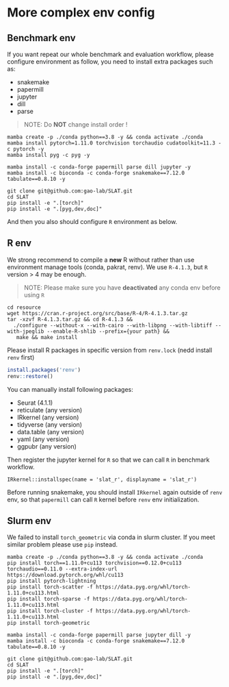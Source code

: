 # More complex env config
## Benchmark env
If you want repeat our whole benchmark and evaluation workflow, please configure environment as follow, you need to install extra packages such as:
- snakemake
- papermill
- jupyter
- dill
- parse

> NOTE: Do **NOT** change install order !
```
mamba create -p ./conda python==3.8 -y && conda activate ./conda
mamba install pytorch=1.11.0 torchvision torchaudio cudatoolkit=11.3 -c pytorch -y
mamba install pyg -c pyg -y

mamba install -c conda-forge papermill parse dill jupyter -y 
mamba install -c bioconda -c conda-forge snakemake==7.12.0 tabulate==0.8.10 -y

git clone git@github.com:gao-lab/SLAT.git
cd SLAT
pip install -e ".[torch]"
pip install -e ".[pyg,dev,doc]"
```
And then you also should configure `R` environment as below. 

## R env
We strong recommend to compile a **new** R without rather than use environment manage tools (conda, pakrat, renv). We use `R-4.1.3`, but `R` version > 4 may be enough.

> NOTE: Please make sure you have **deactivated** any conda env before using `R`

```
cd resource
wget https://cran.r-project.org/src/base/R-4/R-4.1.3.tar.gz
tar -xzvf R-4.1.3.tar.gz && cd R-4.1.3 && 
  ./configure --without-x --with-cairo --with-libpng --with-libtiff --with-jpeglib --enable-R-shlib --prefix={your path} &&
   make && make install
```

Please install R packages in specific version from `renv.lock` (nedd install `renv` first)
```R
install.packages('renv')
renv::restore()
```
You can manually install following packages:

- Seurat (4.1.1)
- reticulate (any version)
- IRkernel (any version)
- tidyverse (any version)
- data.table (any version)
- yaml (any version)
- ggpubr (any version)


Then register the jupyter kernel for `R` so that we can call `R` in benchmark workflow.
```
IRkernel::installspec(name = 'slat_r', displayname = 'slat_r')
```

Before running snakemake, you should install `IRkernel` again outside of `renv` env, so that `papermill` can call `R` kernel before `renv` env initialization.


## Slurm env
We failed to install `torch_geometric` via conda in slurm cluster. If you meet similar problem please use `pip` instead.
```
mamba create -p ./conda python==3.8 -y && conda activate ./conda
pip install torch==1.11.0+cu113 torchvision==0.12.0+cu113 torchaudio==0.11.0 --extra-index-url https://download.pytorch.org/whl/cu113
pip install pytorch-lightning
pip install torch-scatter -f https://data.pyg.org/whl/torch-1.11.0+cu113.html
pip install torch-sparse -f https://data.pyg.org/whl/torch-1.11.0+cu113.html
pip install torch-cluster -f https://data.pyg.org/whl/torch-1.11.0+cu113.html
pip install torch-geometric

mamba install -c conda-forge papermill parse jupyter dill -y 
mamba install -c bioconda -c conda-forge snakemake==7.12.0 tabulate==0.8.10 -y

git clone git@github.com:gao-lab/SLAT.git
cd SLAT
pip install -e ".[torch]"
pip install -e ".[pyg,dev,doc]"
```